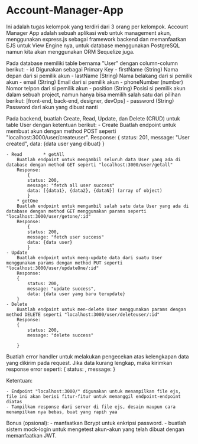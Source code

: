 # Account-Manager-App
Ini adalah tugas kelompok yang terdiri dari 3 orang per kelompok.
Account Manager App adalah sebuah aplikasi web untuk management akun, menggunakan express.js sebagai framework backend dan memanfaatkan
EJS untuk View Engine nya, untuk database menggunakan PostgreSQL namun kita akan menggunakan ORM Sequelize juga.

Pada database memiliki table bernama "User" dengan column-column berikut:
    - id
        Digunakan sebagai Primary Key
    - firstName (String)
        Nama depan dari si pemilik akun
    - lastName (String)
        Nama belakang dari si pemilik akun
    - email (String)
        Email dari si pemilik akun
    - phoneNumber (number)
       Nomor telpon dari si pemilik akun
    - position (String)
        Posisi si pemilik akun dalam sebuah project, namun hanya bisa memilih salah satu dari pilihan berikut: [front-end, back-end, designer, devOps]
    - password (String)
        Password dari akun yang dibuat nanti

Pada backend, buatlah Create, Read, Update, dan Delete (CRUD) untuk table User dengan ketentuan berikut:
    - Create
        Buatlah endpoint untuk membuat akun dengan method POST seperti "localhost:3000/user/createuser".
        Response:
        {
            status: 201,
            message: "User created",
            data: {data user yang dibuat}
        }

    - Read        * getAll
        Buatlah endpoint untuk mengambil seluruh data User yang ada di database dengan method GET seperti "localhost:3000/user/getall"
        Response:
            {
            status: 200,
            message: "fetch all user success"
            data: [{data1}, {data2}, {dataN}] (array of object)
            }
        * getOne
        Buatlah endpoint untuk mengambil salah satu data User yang ada di database dengan method GET menggunakan params seperti "localhost:3000/user/getone/:id"
        Response:
            {
            status: 200,
            message: "fetch user success"
            data: {data user}
            }
    - Update
        Buatlah endpoint untuk meng-update data dari suatu User menggunakan params dengan method PUT seperti "localhost:3000/user/updateOne/:id"
        Response:
        {
            status: 200,
            message: "update success",
            data: {data user yang baru terupdate}
        }
    - Delete
        Buatlah endpoint untuk men-delete User menggunakan params dengan method DELETE seperti "localhost:3000/user/deleteuser/:id"
        Response:
        {
            status: 200,
            message: "delete success"

        }
Buatlah error handler untuk melakukan pengecekan atas kelengkapan data yang dikirim pada request.
Jika data kurang lengkap, maka kirimkan response error seperti:
    {
        status: <error status code>,
        message: <error message>
    }


Ketentuan:


    - Endpoint "localhost:3000/" digunakan untuk menampilkan file ejs, file ini akan berisi fitur-fitur untuk memanggil endpoint-endpoint diatas
    - Tampilkan response dari server di file ejs, desain maupun cara menampilkan nya bebas, buat yang rapih yaa

Bonus (opsional):
    - manfaatkan Bcrypt untuk enkripsi password.
    - buatlah sistem mock-login untuk mengetest akun-akun yang telah dibuat dengan memanfaatkan JWT.
